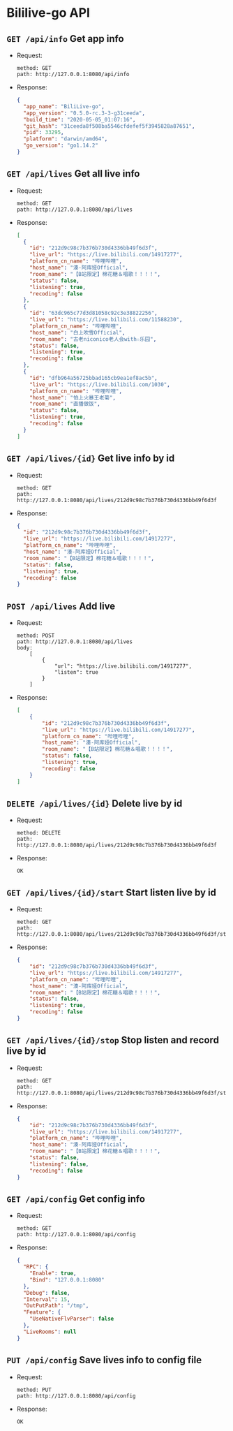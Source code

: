 # Bililive-go API

## `GET /api/info` Get app info
- Request:
    ```text
    method: GET
    path: http://127.0.0.1:8080/api/info
    ```
- Response:
    ```json
    {
      "app_name": "BiliLive-go",
      "app_version": "0.5.0-rc.3-3-g31ceeda",
      "build_time": "2020-05-05_01:07:16",
      "git_hash": "31ceeda8f508ba5546cfdefef5f3945828a87651",
      "pid": 33295,
      "platform": "darwin/amd64",
      "go_version": "go1.14.2"
    }
    ```
        
## `GET /api/lives` Get all live info 
- Request:  
    ```text
    method: GET
    path: http://127.0.0.1:8080/api/lives
    ```
- Response:   
    ```json
    [
      {
        "id": "212d9c98c7b376b730d4336bb49f6d3f",
        "live_url": "https://live.bilibili.com/14917277",
        "platform_cn_name": "哔哩哔哩",
        "host_name": "湊-阿库娅Official",
        "room_name": "【B站限定】棉花糖＆唱歌！！！！",
        "status": false,
        "listening": true,
        "recoding": false
      },
      {
        "id": "63dc965c77d3d81058c92c3e38822256",
        "live_url": "https://live.bilibili.com/11588230",
        "platform_cn_name": "哔哩哔哩",
        "host_name": "白上吹雪Official",
        "room_name": "古老niconico老人会with☆乐园",
        "status": false,
        "listening": true,
        "recoding": false
      },
      {
        "id": "dfb964a56725bbad165cb9ea1ef8ac5b",
        "live_url": "https://live.bilibili.com/1030",
        "platform_cn_name": "哔哩哔哩",
        "host_name": "怕上火暴王老菊",
        "room_name": "直播做饭",
        "status": false,
        "listening": true,
        "recoding": false
      }
    ]
    ```
        
## `GET /api/lives/{id}` Get live info by id
- Request:  
    ```text
    method: GET
    path: http://127.0.0.1:8080/api/lives/212d9c98c7b376b730d4336bb49f6d3f
    ```
- Response:
    ```json
    {
      "id": "212d9c98c7b376b730d4336bb49f6d3f",
      "live_url": "https://live.bilibili.com/14917277",
      "platform_cn_name": "哔哩哔哩",
      "host_name": "湊-阿库娅Official",
      "room_name": "【B站限定】棉花糖＆唱歌！！！！",
      "status": false,
      "listening": true,
      "recoding": false
    }
    ```
        
## `POST /api/lives` Add live
- Request:  
    ```text
    method: POST
    path: http://127.0.0.1:8080/api/lives
    body: 
        [
            {
                "url": "https://live.bilibili.com/14917277",
                "listen": true
            }
        ]
    ```
- Response:
    ```json
    [
        {
            "id": "212d9c98c7b376b730d4336bb49f6d3f",
            "live_url": "https://live.bilibili.com/14917277",
            "platform_cn_name": "哔哩哔哩",
            "host_name": "湊-阿库娅Official",
            "room_name": "【B站限定】棉花糖＆唱歌！！！！",
            "status": false,
            "listening": true,
            "recoding": false
        }
    ]
    ```        
        
## `DELETE /api/lives/{id}` Delete live by id
- Request:  
    ```text
    method: DELETE
    path: http://127.0.0.1:8080/api/lives/212d9c98c7b376b730d4336bb49f6d3f
    ```
- Response:
    ```text
    OK
    ```

## `GET /api/lives/{id}/start` Start listen live by id
- Request:  
    ```text
    method: GET
    path: http://127.0.0.1:8080/api/lives/212d9c98c7b376b730d4336bb49f6d3f/start
    ```
- Response:
    ```json
    {
        "id": "212d9c98c7b376b730d4336bb49f6d3f",
        "live_url": "https://live.bilibili.com/14917277",
        "platform_cn_name": "哔哩哔哩",
        "host_name": "湊-阿库娅Official",
        "room_name": "【B站限定】棉花糖＆唱歌！！！！",
        "status": false,
        "listening": true,
        "recoding": false
    }
    ```
        
## `GET /api/lives/{id}/stop` Stop listen and record live by id
- Request:  
    ```text
    method: GET
    path: http://127.0.0.1:8080/api/lives/212d9c98c7b376b730d4336bb49f6d3f/stop
    ```
- Response:
    ```json
    {
        "id": "212d9c98c7b376b730d4336bb49f6d3f",
        "live_url": "https://live.bilibili.com/14917277",
        "platform_cn_name": "哔哩哔哩",
        "host_name": "湊-阿库娅Official",
        "room_name": "【B站限定】棉花糖＆唱歌！！！！",
        "status": false,
        "listening": false,
        "recoding": false
    }
    ```
        
## `GET /api/config` Get config info
- Request:  
    ```text
    method: GET
    path: http://127.0.0.1:8080/api/config
    ```
- Response:
    ```json
    {
      "RPC": {
        "Enable": true,
        "Bind": "127.0.0.1:8080"
      },
      "Debug": false,
      "Interval": 15,
      "OutPutPath": "/tmp",
      "Feature": {
        "UseNativeFlvParser": false
      },
      "LiveRooms": null
    }
    ```
        
## `PUT /api/config` Save lives info to config file
- Request:  
    ```text
    method: PUT
    path: http://127.0.0.1:8080/api/config
    ```
- Response:
    ```text
    OK
    ```
